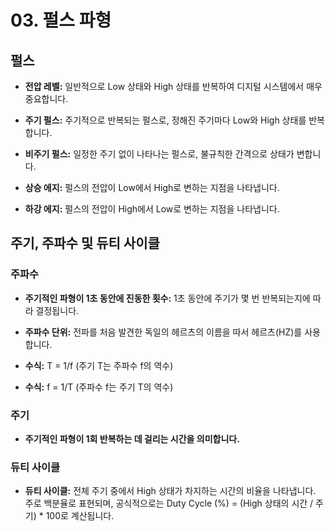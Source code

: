 # 03. 펄스 파형

## 펄스

- **전압 레벨:** 일반적으로 Low 상태와 High 상태를 반복하여 디지털 시스템에서 매우 중요합니다.

- **주기 펄스:**  주기적으로 반복되는 펄스로, 정해진 주기마다 Low와 High 상태를 반복합니다.

- **비주기 펄스:**  일정한 주기 없이 나타나는 펄스로, 불규칙한 간격으로 상태가 변합니다.

- **상승 에지:** 펄스의 전압이 Low에서 High로 변하는 지점을 나타냅니다.

- **하강 에지:** 펄스의 전압이 High에서 Low로 변하는 지점을 나타냅니다.

## 주기, 주파수 및 듀티 사이클

### 주파수

- **주기적인 파형이 1초 동안에 진동한 횟수:** 1초 동안에 주기가 몇 번 반복되는지에 따라 결정됩니다.
  
- **주파수 단위:** 전파를 처음 발견한 독일의 헤르츠의 이름을 따서 헤르츠(HZ)를 사용합니다.
  
- **수식:** T = 1/f (주기 T는 주파수 f의 역수)

- **수식:** f = 1/T (주파수 f는 주기 T의 역수)

### 주기

- **주기적인 파형이 1회 반복하는 데 걸리는 시간을 의미합니다.**

### 듀티 사이클

- **듀티 사이클:**  전체 주기 중에서 High 상태가 차지하는 시간의 비율을 나타냅니다. 주로 백분율로 표현되며, 공식적으로는 Duty Cycle (%) = (High 상태의 시간 / 주기) * 100로 계산됩니다.
